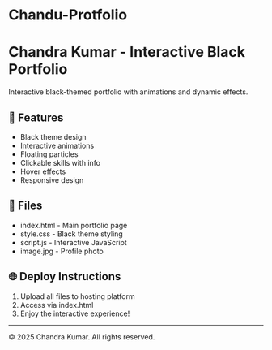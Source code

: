 # Chandu-Protfolio
# Chandra Kumar - Interactive Black Portfolio

Interactive black-themed portfolio with animations and dynamic effects.

## 🚀 Features
- Black theme design
- Interactive animations
- Floating particles
- Clickable skills with info
- Hover effects
- Responsive design

## 📁 Files
- index.html - Main portfolio page
- style.css - Black theme styling
- script.js - Interactive JavaScript
- image.jpg - Profile photo

## 🌐 Deploy Instructions
1. Upload all files to hosting platform
2. Access via index.html
3. Enjoy the interactive experience!

---
© 2025 Chandra Kumar. All rights reserved.
